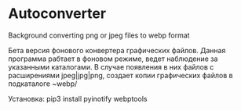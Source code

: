 # Autoconverter
Background converting png or jpeg files to webp format

Бета версия фонового конвертера графических файлов.
Данная программа рабтает в фоновом режиме, ведет наблюдение за указанными каталогами.
В случае появления в них файлов с расширениями jpeg|jpg|png, создает копии графических файлов в подкаталоге ~webp/

Установка:
pip3 install pyinotify webptools
